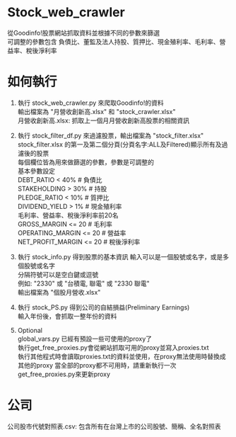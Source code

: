 # Stock_web_crawler
從Goodinfo!股票網站抓取資料並根據不同的參數來篩選  
可調整的參數包含 負債比、董監及法人持股、質押比、現金殖利率、毛利率、營益率、稅後淨利率

# 如何執行  
1. 執行 stock_web_crawler.py 來爬取Goodinfo!的資料  
輸出檔案為 "月營收創新高.xlsx" 和 "stock_crawler.xlsx"  
月營收創新高.xlsx: 抓取上一個月月營收創新高股票的相關資訊  

2. 執行 stock_filter_df.py 來過濾股票，輸出檔案為 "stock_filter.xlsx"  
stock_filter.xlsx 的第一及第二個分頁(分頁名字:ALL及Filtered)顯示所有及過濾後的股票  
每個欄位皆為用來做篩選的參數，參數是可調整的  
基本參數設定  
DEBT_RATIO < 40%        # 負債比  
STAKEHOLDING > 30%      # 持股  
PLEDGE_RATIO < 10%      # 質押比  
DIVIDEND_YIELD > 1%     # 現金殖利率  
毛利率、營益率、稅後淨利率前20名  
GROSS_MARGIN <= 20      # 毛利率  
OPERATING_MARGIN <= 20  # 營益率  
NET_PROFIT_MARGIN <= 20 # 稅後淨利率  

3. 執行 stock_info.py 得到股票的基本資訊
輸入可以是一個股號或名字，或是多個股號或名字  
分隔符號可以是空白鍵或逗號  
例如: "2330" 或 "台積電, 聯電" 或 "2330 聯電"  
輸出檔案為 "個股月營收.xlsx"  

4. 執行 stock_PS.py 得到公司的自結損益(Preliminary Earnings)  
輸入年份後，會抓取一整年份的資料

5. Optional  
global_vars.py 已經有預設一些可使用的proxy了  
執行get_free_proxies.py會從網站抓取可用的proxy並寫入proxies.txt  
執行其他程式時會讀取proxies.txt的資料並使用，在proxy無法使用時替換成其他的proxy
當全部的proxy都不可用時，請重新執行一次get_free_proxies.py來更新proxy

# 公司
公司股市代號對照表.csv: 包含所有在台灣上市的公司股號、簡稱、全名對照表
